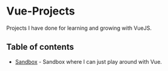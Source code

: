 # Vue-Projects

Projects I have done for learning and growing with VueJS.

## Table of contents
- [Sandbox](https://github.com/bobbypinard/Vue-Projects/tree/master/sandbox) - Sandbox where I can just play around with Vue.